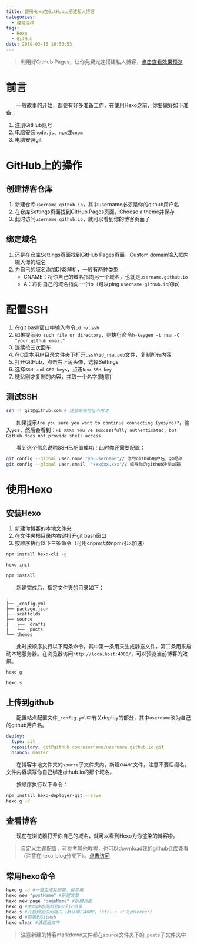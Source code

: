 ```yaml
---
title: 使用Hexo在GitHub上搭建私人博客
categories: 
  - 建站运维
tags:
  - Hexo
  - GitHub
date: 2019-03-15 16:50:53
---
```


> 利用好GitHub Pages，让你免费光速搭建私人博客，[点击查看效果预览](http://zhangchong.xin)

<!-- more -->

# 前言
&emsp;&emsp;一般故事的开始，都要有好多准备工作，在使用Hexo之前，你要做好如下准备：
1. 注册GitHub账号
2. 电脑安装`node.js`、`npm`或`cnpm`
3. 电脑安装git

# GitHub上的操作
## 创建博客仓库
1. 新建仓库`username.github.io`，其中username必须是你的github用户名
2. 在仓库Settings页面找到GitHub Pages页面，Choose a theme并保存
3. 此时访问`username.github.io`，就可以看到你的博客页面了

## 绑定域名
1. 还是在仓库Settings页面找到GitHub Pages页面，Custom domain输入框内输入你的域名
2. 为自己的域名添加DNS解析，一般有两种类型
	- CNAME：将你自己的域名指向另一个域名，也就是`username.github.io`
	- A：将你自己的域名指向一个ip（可以ping `username.github.io`的ip）

# 配置SSH
1. 在git bash窗口中输入命令`cd ~/.ssh`
2. 如果提示`No such file or directory`，则执行命令`h-keygen -t rsa -C "your github email"`
3. 连续按三次回车
4. 在C盘本用户目录文件夹下打开`.ssh\id_rsa.pub`文件，复制所有内容
5. 打开GitHub，点击右上角头像，选择Settings
6. 选择`SSH and GPG keys`，点击`New SSH key`
7. 链贴刚才复制的内容，并取一个名字(随意)

## 测试SSH
```bash
ssh -T git@github.com # 注意邮箱地址不用改
```
&emsp;&emsp;如果提示`Are you sure you want to continue connecting (yes/no)?`，输入yes，然后会看到：`Hi XXX! You've successfully authenticated, but GitHub does not provide shell access.`

&emsp;&emsp;看到这个信息说明SSH已配置成功！此时你还需要配置：
```bash
git config --global user.name "youusername"// 你的github用户名，非昵称
git config --global user.email  "xxx@xx.xxx"// 填写你的github注册邮箱
```

# 使用Hexo
## 安装Hexo
1. 新建你博客的本地文件夹
2. 在文件夹根目录内右键打开git bash窗口
3. 按顺序执行以下三条命令（可用cnpm代替npm可以加速）

```bash
npm install hexo-cli -g

hexo init

npm install
```

&emsp;&emsp;新建完成后，指定文件夹的目录如下：
```text
.
├── _config.yml
├── package.json
├── scaffolds
├── source
|   ├── _drafts
|   └── _posts
└── themes
```

&emsp;&emsp;此时按顺序执行以下两条命令，其中第一条用来生成静态文件，第二条用来启动本地服务器。在浏览器访问`http://localhost:4000/`，可以预览当前博客的效果。
```bash
hexo g

hexo s
```

## 上传到github
&emsp;&emsp;配置<kbd>站点配置文件</kbd>`_config.yml`中有关deploy的部分，其中`username`改为自己的github用户名。
```yml
deploy:
  type: git
  repository: git@github.com:username/username.github.io.git
  branch: master
```
&emsp;&emsp;在博客本地文件夹的`source`子文件夹内，新建`CNAME`文件，注意不要后缀名，文件内容填写你自己绑定github.io的那个域名。

&emsp;&emsp;按顺序执行以下命令：
```bash
npm install hexo-deployer-git --save
hexo g -d
```

## 查看博客
&emsp;&emsp;现在在浏览器打开你自己的域名，就可以看到Hexo为你渲染的博客啦。
> 自定义主题配置，可参考其他教程，也可以download我的github仓库查看（注意在hexo-blog分支下）。[点击访问](https://github.com/chung567115/chung567115.github.io)

## 常用hexo命令
```bash
hexo g -d #一键生成并部署，最常用
hexo new "postName" #新建文章
hexo new page "pageName" #新建页面
hexo g #生成静态页面至public目录
hexo s #开启预览访问端口（默认端口4000，'ctrl + c'关闭server）
hexo d #部署到GitHub
hexo clean #清理旧文件
```
> 注意新建的博客markdown文件都在`source`文件夹下的`_posts`子文件夹中
